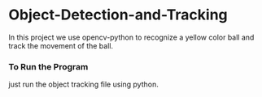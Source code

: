 # Object-Detection-and-Tracking

In this project we use opencv-python to recognize a yellow color ball and track the movement of the ball.


### To Run the Program 
just run the object tracking file using python.
